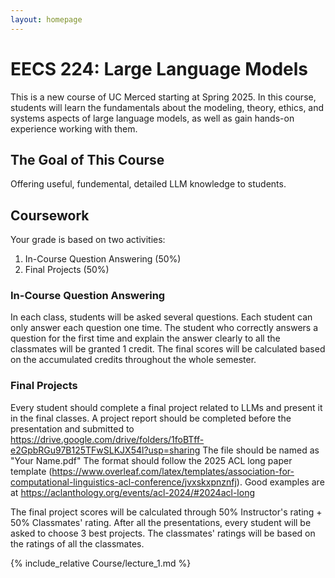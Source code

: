 ```yaml
---
layout: homepage
---
```


# EECS 224: Large Language Models

This is a new course of UC Merced starting at Spring 2025. In this course, students will learn the fundamentals about the modeling, theory, ethics, and systems aspects of large language models, as well as gain hands-on experience working with them.

## The Goal of This Course

Offering useful, fundemental, detailed LLM knowledge to students.

## Coursework

Your grade is based on two activities:

1. In-Course Question Answering (50%)
2. Final Projects (50%)

### In-Course Question Answering

In each class, students will be asked several questions. Each student can only answer each question one time. The student who correctly answers a question for the first time and explain the answer clearly to all the classmates will be granted 1 credit. The final scores will be calculated based on the accumulated credits throughout the whole semester.

### Final Projects

Every student should complete a final project related to LLMs and present it in the final classes. A project report should be completed before the presentation and submitted to https://drive.google.com/drive/folders/1foBTff-e2GpbRGu97B125TFwSLKJX54l?usp=sharing The file should be named as "Your Name.pdf" The format should follow the 2025 ACL long paper template (https://www.overleaf.com/latex/templates/association-for-computational-linguistics-acl-conference/jvxskxpnznfj). Good examples are at https://aclanthology.org/events/acl-2024/#2024acl-long

The final project scores will be calculated through 50% Instructor's rating + 50% Classmates' rating. After all the presentations, every student will be asked to choose 3 best projects. The classmates' ratings will be based on the ratings of all the classmates.

{% include_relative Course/lecture_1.md %}